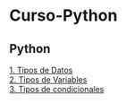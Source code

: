 # Curso-Python
## Python
<a href="https://github.com/EzioADeF/Curso-Python/blob/main/Copia%20de%20M4%20-%2001%20-%20Python%20Notebook.ipynb" target="_blank">1. Tipos de Datos</a> <br>
<a href="https://github.com/EzioADeF/Curso-Python/blob/main/Copia%20de%20M4%20-%2002%20-%20Python%20Notebook.ipynb" target="_blank">2. Tipos de Variables</a> <br>
<a href="https://github.com/EzioADeF/Curso-Python/blob/main/Copia%20de%20M4%20-%2003%20-%20Condicionales.ipynb" target="_blank">3. Tipos de condicionales</a> <br>
